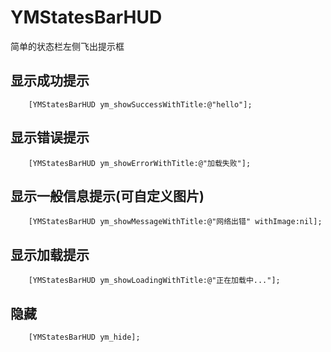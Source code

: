 # YMStatesBarHUD
简单的状态栏左侧飞出提示框

## 显示成功提示
```objc
    [YMStatesBarHUD ym_showSuccessWithTitle:@"hello"];
```
## 显示错误提示
```objc
    [YMStatesBarHUD ym_showErrorWithTitle:@"加载失败"];
```
## 显示一般信息提示(可自定义图片)
```objc
    [YMStatesBarHUD ym_showMessageWithTitle:@"网络出错" withImage:nil];
```
## 显示加载提示
```objc
    [YMStatesBarHUD ym_showLoadingWithTitle:@"正在加载中..."];
```
## 隐藏
```objc
    [YMStatesBarHUD ym_hide];
```
